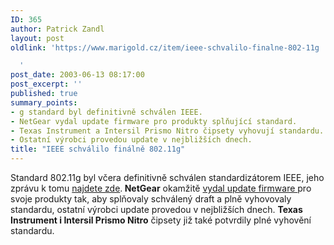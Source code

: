 ```yaml
---
ID: 365
author: Patrick Zandl
layout: post
oldlink: 'https://www.marigold.cz/item/ieee-schvalilo-finalne-802-11g

  '
post_date: 2003-06-13 08:17:00
post_excerpt: ''
published: true
summary_points:
- g standard byl definitivně schválen IEEE.
- NetGear vydal update firmware pro produkty splňující standard.
- Texas Instrument a Intersil Prismo Nitro čipsety vyhovují standardu.
- Ostatní výrobci provedou update v nejbližších dnech.
title: "IEEE schválilo finálně 802.11g"
---
```


<p>
Standard 802.11g byl včera definitivně schválen standardizátorem IEEE, jeho zprávu k tomu <A href="http://standards.ieee.org/announcements/80211gfinal.html" target=_blank>najdete zde</A>.<STRONG> NetGear</STRONG> okamžitě <A href="http://www.netgear.com/pressroom/press_releasesdetail.asp?id=142" target=_blank>vydal update firmware </A>pro svoje produkty tak, aby splňovaly schválený draft a plně vyhovovaly standardu, ostatní výrobci update provedou v nejbližších dnech. <STRONG>Texas Instrument i Intersil Prismo Nitro</STRONG> čipsety již také potvrdily plné vyhovění standardu. </p>

<p>
&#160;</p>